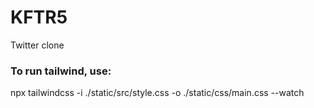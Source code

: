 # KFTR5
 Twitter clone

### To run tailwind, use:
npx tailwindcss -i ./static/src/style.css -o ./static/css/main.css --watch